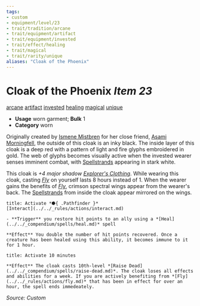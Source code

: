 ```yaml
---
tags:
- custom
- equipment/level/23 
- trait/tradition/arcane 
- trait/equipment/artifact 
- trait/equipment/invested 
- trait/effect/healing 
- trait/magical 
- trait/rarity/unique 
aliases: "Cloak of the Phoenix"
---
```

# Cloak of the Phoenix *Item 23*  
[arcane](../../_rules/traits/arcane.md) [artifact](../../_rules/traits/artifact-gmg.md) [invested](../../_rules/traits/invested.md) [healing](../../_rules/traits/healing.md) [magical](../../_rules/traits/magical.md) [unique](../../_rules/traits/unique.md) 

- **Usage** worn garment; **Bulk** 1
- **Category** worn

Originally created by [Ismene Mistbren](../npcs/people/ismene-mistbren-glassbraid.md) for her close friend, [Asami Morningfell](../npcs/people/asami-morningfell.md), the outside of this cloak is an inky black. The inside layer of this cloak is a deep red with a pattern of light and fire glyphs embroidered in gold. The web of glyphs becomes visually active when the invested wearer senses imminent combat, with [Spellstrands](../fundamentals/spellstrand.md) appearing in stark white.

This cloak is *+4 major shadow [Explorer's Clothing](../../_compendium/equipment/items/explorers-clothing.md)*. While wearing this cloak, casting *[Fly](../../_rules/actions/fly.md)* on yourself lasts 8 hours instead of 1. When the wearer gains the benefits of *[Fly](../../_rules/actions/fly.md)*, crimson spectral wings appear from the wearer's back. The [Spellstrands](../fundamentals/spellstrand.md) from inside the cloak appear mirrored on the wings.

```ad-embed-ability
title: Activate *⭓{ .Pathfinder }*
[Interact](../../_rules/actions/interact.md) 

- **Trigger** you restore hit points to an ally using a *[Heal](../../_compendium/spells/heal.md)* spell 

**Effect** You double the number of hit points recovered. Once a creature has been healed using this ability, it becomes immune to it for 1 hour.
```
```ad-embed-ability
title: Activate 10 minutes

**Effect** The cloak casts 10th-level *[Raise Dead](../../_compendium/spells/raise-dead.md)*. The cloak loses all effects and abilities for a week. If you are actively benefiting from *[Fly](../../_rules/actions/fly.md)* that has been in effect for over an hour, the spell ends immedeately.
```
*Source: Custom*